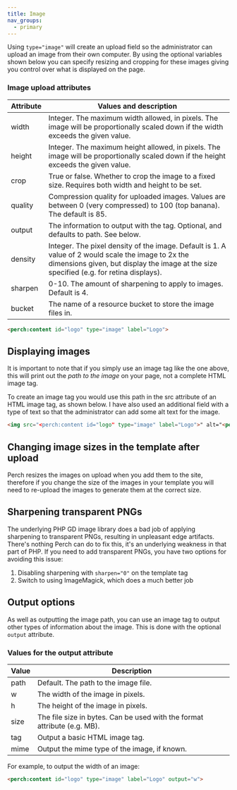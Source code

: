 ```yaml
---
title: Image
nav_groups:
  - primary
---
```


Using `type="image"` will create an upload field so the administrator can upload an image from their own computer. By using the optional variables shown below you can specify resizing and cropping for these images giving you control over what is displayed on the page.

### Image upload attributes

|Attribute|Values and description|
|-|-|
|width|Integer. The maximum width allowed, in pixels. The image will be proportionally scaled down if the width exceeds the given value.|
|height|Integer. The maximum height allowed, in pixels. The image will be proportionally scaled down if the height exceeds the given value.|
|crop|True or false. Whether to crop the image to a fixed size. Requires both width and height to be set.|
|quality|Compression quality for uploaded images. Values are between 0 (very compressed) to 100 (top banana). The default is 85.|
|output|The information to output with the tag. Optional, and defaults to path. See below.|
|density|Integer. The pixel density of the image. Default is 1. A value of 2 would scale the image to 2x the dimensions given, but display the image at the size specified (e.g. for retina displays).|
|sharpen|0-10. The amount of sharpening to apply to images. Default is 4.|
|bucket|The name of a resource bucket to store the image files in.|

```html
<perch:content id="logo" type="image" label="Logo">
```

## Displaying images

It is important to note that if you simply use an image tag like the one above, this will print out the *path to the image* on your page, not a complete HTML image tag.

To create an image tag you would use this path in the src attribute of an HTML image tag, as shown below. I have also used an additional field with a type of text so that the administrator can add some alt text for the image.

```html
<img src="<perch:content id="logo" type="image" label="Logo">" alt="<perch:content id="logoalt" type="text" label="Alt text">">
```

## Changing image sizes in the template after upload

Perch resizes the images on upload when you add them to the site, therefore if you change the size of the images in your template you will need to re-upload the images to generate them at the correct size.

## Sharpening transparent PNGs

The underlying PHP GD image library does a bad job of applying sharpening to transparent PNGs, resulting in unpleasant edge artifacts. There's nothing Perch can do to fix this, it's an underlying weakness in that part of PHP. If you need to add transparent PNGs, you have two options for avoiding this issue:

1. Disabling sharpening with `sharpen="0"` on the template tag
2. Switch to using ImageMagick, which does a much better job

## Output options

As well as outputting the image path, you can use an image tag to output other types of information about the image. This is done with the optional `output` attribute.

### Values for the output attribute

|Value|Description|
|-|-|
|path|Default. The path to the image file.|
|w|The width of the image in pixels.|
|h|The height of the image in pixels.|
|size|The file size in bytes. Can be used with the format attribute (e.g. MB).|
|tag|Output a basic HTML image tag.|
|mime|Output the mime type of the image, if known.|

For example, to output the width of an image:

```html
<perch:content id="logo" type="image" label="Logo" output="w">
```
